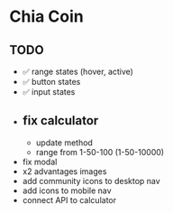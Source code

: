# Chia Coin

## TODO

- ✅ range states (hover, active)
- ✅ button states
- ✅ input states

* fix calculator
  - 
  - update method
  - range from 1-50-100 (1-50-10000)
* fix modal
* x2 advantages images
* add community icons to desktop nav
* add icons to mobile nav
* connect API to calculator
